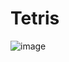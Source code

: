 # Tetris
![image](https://github.com/MinhTrung1305/Tetris/assets/127994224/a430e902-4429-4f5d-b42e-84cbf7ece333)
